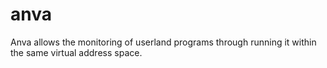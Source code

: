 # anva
Anva allows the monitoring of userland programs through running it within the same virtual address space.
